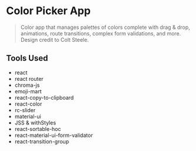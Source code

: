 # Color Picker App
> Color app that manages palettes of colors complete with drag & drop, animations, route transitions, complex form validations, and more. Design credit to Colt Steele.

## Tools Used
* react
* react router
* chroma-js
* emoji-mart
* react-copy-to-clipboard
* react-color
* rc-slider
* material-ui
* JSS & withStyles
* react-sortable-hoc
* react-material-ui-form-validator
* react-transition-group




